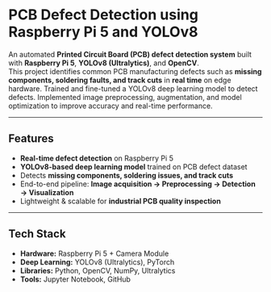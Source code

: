 #  PCB Defect Detection using Raspberry Pi 5 and YOLOv8

An automated **Printed Circuit Board (PCB) defect detection system** built with **Raspberry Pi 5**, **YOLOv8 (Ultralytics)**, and **OpenCV**.  
This project identifies common PCB manufacturing defects such as **missing components, soldering faults, and track cuts** in **real time** on edge hardware.
Trained and fine-tuned a YOLOv8 deep learning model to detect defects. 
Implemented image preprocessing, augmentation, and model optimization to improve accuracy and real-time performance.

---

##  Features
-  **Real-time defect detection** on Raspberry Pi 5  
-  **YOLOv8-based deep learning model** trained on PCB defect dataset  
-  Detects **missing components, soldering issues, and track cuts**  
-  End-to-end pipeline: **Image acquisition → Preprocessing → Detection → Visualization**  
-  Lightweight & scalable for **industrial PCB quality inspection**  

---

##  Tech Stack
- **Hardware:** Raspberry Pi 5 + Camera Module  
- **Deep Learning:** YOLOv8 (Ultralytics), PyTorch  
- **Libraries:** Python, OpenCV, NumPy, Ultralytics  
- **Tools:** Jupyter Notebook, GitHub  



